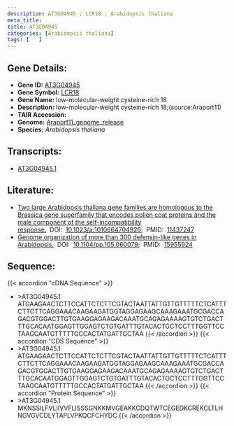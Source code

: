 ```yaml
---
description: AT3G04945 ; LCR18 ; Arabidopsis thaliana
meta_title:
title: AT3G04945
categories: [Arabidopsis thaliana]
tags: [   ]
---
```


## Gene Details:
- **Gene ID:** [AT3G04945](https://www.arabidopsis.org/locus?name=AT3G04945)
- **Gene Symbol:** <u>LCR18</u>
- **Gene Name:** low-molecular-weight cysteine-rich 18
- **Description:**   low-molecular-weight cysteine-rich 18;(source:Araport11)
- **TAIR Accession:** 
- **Genome:** [Araport11_genome_release](https://www.arabidopsis.org/download/list?dir=Genes%2FAraport11_genome_release)
- **Species:** *Arabidopsis thaliana*

## Transcripts:
   -  [AT3G04945.1](https://www.arabidopsis.org/gene?name=AT3G04945.1)
## Literature:
   - [Two large Arabidopsis thaliana gene families are homologous to the Brassica gene  superfamily that encodes pollen coat proteins and the male component of the  self-incompatibility response.](https://www.doi.org/10.1023/a:1010664704926)&nbsp;&nbsp;DOI:&nbsp;&nbsp;[10.1023/a:1010664704926](https://www.doi.org/10.1023/a:1010664704926);&nbsp;&nbsp;PMID:&nbsp;&nbsp;[11437247](https://pubmed.ncbi.nlm.nih.gov/11437247/)
   - [Genome organization of more than 300 defensin-like genes in Arabidopsis.](https://www.doi.org/10.1104/pp.105.060079)&nbsp;&nbsp;DOI:&nbsp;&nbsp;[10.1104/pp.105.060079](https://www.doi.org/10.1104/pp.105.060079);&nbsp;&nbsp;PMID:&nbsp;&nbsp;[15955924](https://pubmed.ncbi.nlm.nih.gov/15955924/)
## Sequence:
{{< accordion "cDNA Sequence" >}}
- \>AT3G04945.1
ATGAAGAACTCTTCCATTCTCTTCGTACTAATTATTGTTGTTTTTCTCATTTCTTCTTCAGGAAACAAGAAGATGGTAGGAGAAGCAAAGAAATGCGACCAGACGTGGACTTGTGAAGGAGAAGACAAATGCAGAGAAAAGTGTCTGACTTTGCACAATGGAGTTGGAGTCTGTGATTTGTACACTGCTCCTTTGGTTCCTAAGCAATGTTTTTGCCACTATGATTGCTAA
{{< /accordion >}}
{{< accordion "CDS Sequence" >}}
- \>AT3G04945.1
ATGAAGAACTCTTCCATTCTCTTCGTACTAATTATTGTTGTTTTTCTCATTTCTTCTTCAGGAAACAAGAAGATGGTAGGAGAAGCAAAGAAATGCGACCAGACGTGGACTTGTGAAGGAGAAGACAAATGCAGAGAAAAGTGTCTGACTTTGCACAATGGAGTTGGAGTCTGTGATTTGTACACTGCTCCTTTGGTTCCTAAGCAATGTTTTTGCCACTATGATTGCTAA
{{< /accordion >}}
{{< accordion "Protein Sequence" >}}
- \>AT3G04945.1
MKNSSILFVLIIVVFLISSSGNKKMVGEAKKCDQTWTCEGEDKCREKCLTLHNGVGVCDLYTAPLVPKQCFCHYDC
{{< /accordion >}}
